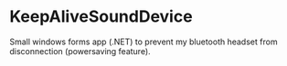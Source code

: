 # KeepAliveSoundDevice
Small windows forms app (.NET) to prevent my bluetooth headset from disconnection (powersaving feature).
